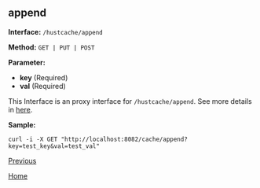 ## append ##

**Interface:** `/hustcache/append`

**Method:** `GET | PUT | POST`

**Parameter:** 

*  **key** (Required)  
*  **val** (Required)  

This Interface is an proxy interface for `/hustcache/append`. See more details in [here](../../hustdb/hustcache/append.md). 

**Sample:**

    curl -i -X GET "http://localhost:8082/cache/append?key=test_key&val=test_val"
	
[Previous](../cache.md)

[Home](../../../index.md)